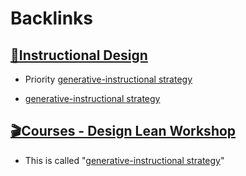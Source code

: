 
# Backlinks
## [🌱Instructional Design](<🌱Instructional Design.md>)
- Priority [generative-instructional strategy](<generative-instructional strategy.md>)

- [generative-instructional strategy](<generative-instructional strategy.md>)

## [🎬Courses - Design Lean Workshop](<🎬Courses - Design Lean Workshop.md>)
- This is called "[generative-instructional strategy](<generative-instructional strategy.md>)"

